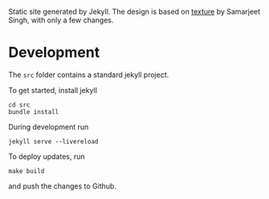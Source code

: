 Static site generated by Jekyll. The design is based on
[texture](https://thelehhman.com/texture) by Samarjeet Singh, with only a few changes.

# Development
The `src` folder contains a standard jekyll project.

To get started, install jekyll
```
cd src
bundle install
```

During development run
```
jekyll serve --livereload
```

To deploy updates, run

```
make build
```

and push the changes to Github.
